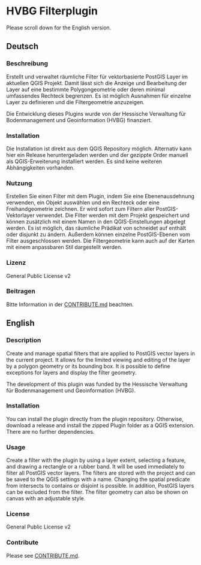 # HVBG Filterplugin
Please scroll down for the English version.
## Deutsch

### Beschreibung

Erstellt und verwaltet räumliche Filter für vektorbasierte PostGIS Layer im aktuellen QGIS Projekt. Damit lässt sich die Anzeige und Bearbeitung der Layer auf eine bestimmte Polygongeometrie oder deren minimal umfassendes Rechteck begrenzen. Es ist möglich Ausnahmen für einzelne Layer zu definieren und die Filtergeometrie anzuzeigen.

Die Entwicklung dieses Plugins wurde von der Hessische Verwaltung für Bodenmanagement und Geoinformation (HVBG) finanziert.

### Installation

Die Installation ist direkt aus dem QGIS Repository möglich. Alternativ kann hier ein Release heruntergeladen werden und der gezippte Order manuell als QGIS-Erweiterung installiert werden. Es sind keine weiteren Abhängigkeiten vorhanden.

### Nutzung
Erstellen Sie einen Filter mit dem Plugin, indem Sie eine Ebenenausdehnung verwenden, ein Objekt auswählen und ein Rechteck oder eine Freihandgeometrie zeichnen. Er wird sofort zum Filtern aller PostGIS-Vektorlayer verwendet. Die Filter werden mit dem Projekt gespeichert und können zusätzlich mit einem Namen in den QGIS-Einstellungen abgelegt werden. Es ist möglich, das räumliche Prädikat von schneidet auf enthält oder disjunkt zu ändern. Außerdem können einzelne PostGIS-Ebenen vom Filter ausgeschlossen werden. Die Filtergeometrie kann auch auf der Karten mit einem anpassbaren Stil dargestellt werden.

### Lizenz

General Public License v2

### Beitragen
Bitte Information in der [CONTRIBUTE.md](CONTRIBUTE.md) beachten.

## English

### Description

Create and manage spatial filters that are applied to PostGIS vector layers in the current project. It allows for the limited viewing and editing of the layer by a polygon geometry or its bounding box. It is possible to define exceptions for layers and display the filter geometry.

The development of this plugin was funded by the Hessische Verwaltung für Bodenmanagement und Geoinformation (HVBG).

### Installation
You can install the plugin directly from the plugin repository. Otherwise, download a release and install the zipped Plugin folder as a QGIS extension. There are no further dependencies.

### Usage

Create a filter with the plugin by using a layer extent, selecting a feature, and drawing a rectangle or a rubber band. It will be used immediately to filter all PostGIS vector layers. The filters are stored with the project and can be saved to the QGIS settings with a name. Changing the spatial predicate from intersects to contains or disjoint is possible. In addition, PostGIS layers can be excluded from the filter. The filter geometry can also be shown on canvas with an adjustable style.


### License

General Public License v2

### Contribute

Please see [CONTRIBUTE.md](CONTRIBUTE.md).

